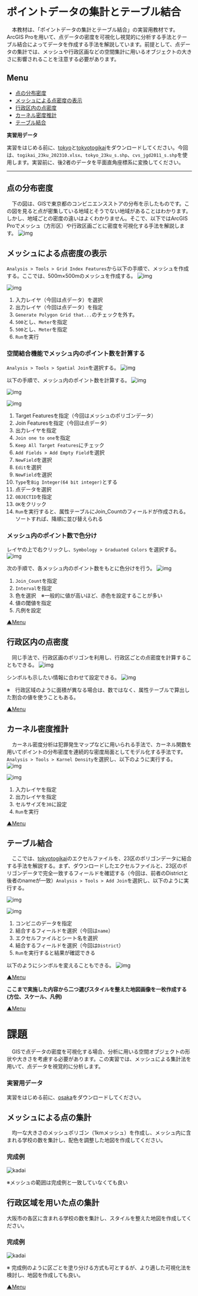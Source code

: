 # ポイントデータの集計とテーブル結合
　本教材は、「ポイントデータの集計とテーブル結合」の実習用教材です。ArcGIS Proを用いて、点データの密度を可視化し視覚的に分析する手法とテーブル結合によってデータを作成する手法を解説しています。前提として、点データの集計では、メッシュや行政区画などの空間集計に用いるオブジェクトの大きさに影響されることを注意する必要があります。

**Menu**
------
* [点の分布密度](#点の分布密度)
* [メッシュによる点密度の表示](#メッシュによる点密度の表示)
* [行政区内の点密度](#行政区内の点密度)
* [カーネル密度推計](#カーネル密度推計)
* [テーブル結合](#テーブル結合)

**実習用データ**

実習をはじめる前に、[tokyo]と[tokyotogikai]をダウンロードしてください。今回は、`togikai_23ku_202310.xlsx`、`tokyo_23ku_s.shp`、`cvs_jgd2011_s.shp`を使用します。実習前に、後2者のデータを平面直角座標系に変換してください。

[tokyo]:https://github.com/gis-oer/datasets/raw/master/s/tokyo_s.zip

[tokyotogikai]:https://github.com/yamauchi-inochu/homepage/raw/refs/heads/main/learning/data/tokyotogikai.zip

-------

## 点の分布密度
　下の図は、GISで東京都のコンビニエンスストアの分布を示したものです。この図を見ると点が密集している地域とそうでない地域があることはわかります。しかし、地域ごとの密度の違いはよくわかりません。そこで、以下ではArcGIS Proでメッシュ（方形区）や行政区画ごとに密度を可視化する手法を解説します。
![img](./img/8-1.png)

## メッシュによる点密度の表示
`Analysis > Tools > Grid Index Features`から以下の手順で、メッシュを作成する。ここでは、500m×500mのメッシュを作成する。
![img](./img/8-2.png)

![img](./img/8-3.png)

1. 入力レイヤ（今回は点データ）を選択
2. 出力レイヤ（今回は点データ）を指定
3. `Generate Polygon Grid that...`のチェックを外す。
4. `500`とし、`Meter`を指定
5. `500`とし、`Meter`を指定
6. `Run`を実行


### 空間結合機能でメッシュ内のポイント数を計算する
`Analysis > Tools > Spatial Join`を選択する。
![img](./img/8-4.png)

以下の手順で、メッシュ内のポイント数を計算する。
![img](./img/8-5.png)

![img](./img/8-6.png)

![img](./img/8-7.png)

1. Target Featuresを指定（今回はメッシュのポリゴンデータ）
2. Join Featuresを指定（今回は点データ）
3. 出力レイヤを指定
4. `Join one to one`を指定
5. `Keep All Target Features`にチェック
6. `Add Fields > Add Empty Field`を選択
7. `NewField`を選択
8. `Edit`を選択
9. `NewField`を選択
10. `Type`を`Big Integer(64 bit integer)`とする
11. 点データを選択
12. `OBJECTID`を指定
13. `OK`をクリック
14. `Run`を実行すると、属性テーブルにJoin_Countのフィールドが作成される。ソートすれば、降順に並び替えられる

### メッシュ内のポイント数で色分け
レイヤの上で右クリックし、`Symbology > Graduated Colors` を選択する。
![img](./img/8-8.png)

次の手順で、各メッシュ内のポイント数をもとに色分けを行う。
![img](./img/8-9.png)

1. `Join_Count`を指定
2. `Interval`を指定
3. 色を選択　※一般的に値が高いほど、赤色を設定することが多い
4. 値の閾値を指定
5. 凡例を設定

[▲Menu]

## 行政区内の点密度
　同じ手法で、行政区画のポリゴンを利用し、行政区ごとの点密度を計算することもできる。
![img](./img/8-10.png)

シンボルも示したい情報に合わせて設定できる。
![img](./img/8-11.png)

※　行政区域のように面積が異なる場合は、数ではなく、属性テーブルで算出した割合の値を使うこともある。

[▲Menu]

## カーネル密度推計
　カーネル密度分析は犯罪発生マップなどに用いられる手法で、カーネル関数を用いてポイントの分布密度を連続的な密度局面としてモデル化する手法です。`Analysis > Tools > Karnel Density`を選択し、以下のように実行する。
![img](./img/8-12.png)

![img](./img/8-13.png)

1. 入力レイヤを指定
2. 出力レイヤを指定
3. セルサイズを`30`に設定
4. `Run`を実行

[▲Menu]

## テーブル結合
　ここでは、[tokyotogikai]のエクセルファイルを、23区のポリゴンデータに結合する手法を解説する。まず、ダウンロードしたエクセルファイルと、23区のポリゴンデータで完全一致するフィールドを確認する（今回は、前者のDistrictと後者のnameが一致）`Analysis > Tools > Add Join`を選択し、以下のように実行する。

![img](./img/8-14.png)

![img](./img/8-15.png)

1. コンビニのデータを指定
2. 結合するフィールドを選択（今回は`name`）
3. エクセルファイルとシート名を選択
4. 結合するフィールドを選択（今回は`District`）
5. `Run`を実行すると結果が確認できる

以下のようにシンボルを変えることもできる。
![img](./img/8-16.png)

[▲Menu]

**ここまで実施した内容から二つ選びスタイルを整えた地図画像を一枚作成する(方位、スケール、凡例)**

[▲Menu]

# 課題
　GISで点データの密度を可視化する場合、分析に用いる空間オブジェクトの形状や大きさを考慮する必要があります。この実習では、メッシュによる集計法を用いて、点データを視覚的に分析します。

### 実習用データ
実習をはじめる前に、[osaka]をダウンロードしてください。

[osaka]:https://github.com/gis-oer/datasets/raw/master/s/osaka_s.zip

## メッシュによる点の集計
　均一な大きさのメッシュポリゴン（1kmメッシュ）を作成し、メッシュ内に含まれる学校の数を集計し、配色を調整した地図を作成してください。

### 完成例
![kadai](./img/t14-1.png)

※メッシュの範囲は完成例と一致していなくても良い

## 行政区域を用いた点の集計
大阪市の各区に含まれる学校の数を集計し、スタイルを整えた地図を作成してください。

### 完成例
![kadai](./img/t14-2.png)

※ 完成例のように区ごとを塗り分ける方式も可とするが、より適した可視化法を検討し、地図を作成しても良い。


[▲Menu]

[▲Menu]:./8.md#Menu
